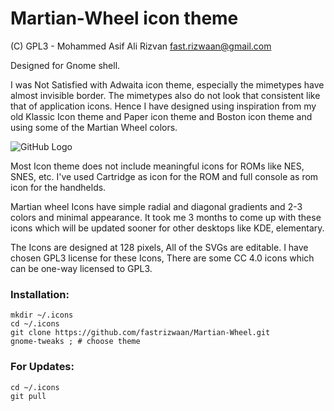 # Martian-Wheel icon theme
(C) GPL3 -  Mohammed Asif Ali Rizvan <fast.rizwaan@gmail.com>

Designed for Gnome shell. 

I was Not Satisfied with Adwaita icon theme, especially the mimetypes have almost invisible border. The mimetypes also do not look that consistent like that of application icons. Hence I have designed using inspiration from my old Klassic Icon theme and Paper icon theme and Boston icon theme and using some of the Martian Wheel colors. 

![GitHub Logo](/Martian-Wheel-Icons-Preview.svg)

Most Icon theme does not include meaningful icons for ROMs like NES, SNES, etc. I've used Cartridge as icon for the ROM and full console as rom icon for the handhelds.

Martian wheel Icons have simple radial and diagonal gradients and 2-3 colors and minimal appearance. It took me 3 months to come up with these icons which will be updated sooner for other desktops like KDE, elementary.

The Icons are designed at 128 pixels, All of the SVGs are editable. I have chosen GPL3 license for these Icons, There are some CC 4.0 icons which can be one-way licensed to GPL3.

### Installation:

```
mkdir ~/.icons
cd ~/.icons
git clone https://github.com/fastrizwaan/Martian-Wheel.git
gnome-tweaks ; # choose theme
```


### For Updates:

```
cd ~/.icons
git pull
```
